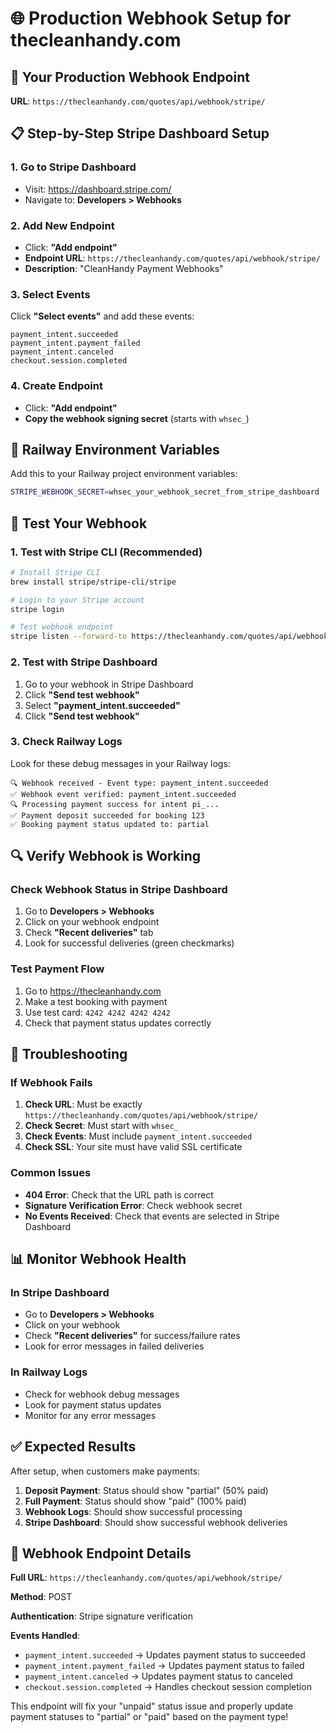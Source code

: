 # 🌐 Production Webhook Setup for thecleanhandy.com

## 🎯 **Your Production Webhook Endpoint**

**URL**: `https://thecleanhandy.com/quotes/api/webhook/stripe/`

## 📋 **Step-by-Step Stripe Dashboard Setup**

### 1. Go to Stripe Dashboard
- Visit: https://dashboard.stripe.com/
- Navigate to: **Developers > Webhooks**

### 2. Add New Endpoint
- Click: **"Add endpoint"**
- **Endpoint URL**: `https://thecleanhandy.com/quotes/api/webhook/stripe/`
- **Description**: "CleanHandy Payment Webhooks"

### 3. Select Events
Click **"Select events"** and add these events:
```
payment_intent.succeeded
payment_intent.payment_failed
payment_intent.canceled
checkout.session.completed
```

### 4. Create Endpoint
- Click: **"Add endpoint"**
- **Copy the webhook signing secret** (starts with `whsec_`)

## 🔧 **Railway Environment Variables**

Add this to your Railway project environment variables:

```bash
STRIPE_WEBHOOK_SECRET=whsec_your_webhook_secret_from_stripe_dashboard
```

## 🧪 **Test Your Webhook**

### 1. Test with Stripe CLI (Recommended)
```bash
# Install Stripe CLI
brew install stripe/stripe-cli/stripe

# Login to your Stripe account
stripe login

# Test webhook endpoint
stripe listen --forward-to https://thecleanhandy.com/quotes/api/webhook/stripe/
```

### 2. Test with Stripe Dashboard
1. Go to your webhook in Stripe Dashboard
2. Click **"Send test webhook"**
3. Select **"payment_intent.succeeded"**
4. Click **"Send test webhook"**

### 3. Check Railway Logs
Look for these debug messages in your Railway logs:
```
🔍 Webhook received - Event type: payment_intent.succeeded
✅ Webhook event verified: payment_intent.succeeded
🔍 Processing payment success for intent pi_...
✅ Payment deposit succeeded for booking 123
✅ Booking payment status updated to: partial
```

## 🔍 **Verify Webhook is Working**

### Check Webhook Status in Stripe Dashboard
1. Go to **Developers > Webhooks**
2. Click on your webhook endpoint
3. Check **"Recent deliveries"** tab
4. Look for successful deliveries (green checkmarks)

### Test Payment Flow
1. Go to https://thecleanhandy.com
2. Make a test booking with payment
3. Use test card: `4242 4242 4242 4242`
4. Check that payment status updates correctly

## 🚨 **Troubleshooting**

### If Webhook Fails
1. **Check URL**: Must be exactly `https://thecleanhandy.com/quotes/api/webhook/stripe/`
2. **Check Secret**: Must start with `whsec_`
3. **Check Events**: Must include `payment_intent.succeeded`
4. **Check SSL**: Your site must have valid SSL certificate

### Common Issues
- **404 Error**: Check that the URL path is correct
- **Signature Verification Error**: Check webhook secret
- **No Events Received**: Check that events are selected in Stripe Dashboard

## 📊 **Monitor Webhook Health**

### In Stripe Dashboard
- Go to **Developers > Webhooks**
- Click on your webhook
- Check **"Recent deliveries"** for success/failure rates
- Look for error messages in failed deliveries

### In Railway Logs
- Check for webhook debug messages
- Look for payment status updates
- Monitor for any error messages

## ✅ **Expected Results**

After setup, when customers make payments:
1. **Deposit Payment**: Status should show "partial" (50% paid)
2. **Full Payment**: Status should show "paid" (100% paid)
3. **Webhook Logs**: Should show successful processing
4. **Stripe Dashboard**: Should show successful webhook deliveries

## 🔄 **Webhook Endpoint Details**

**Full URL**: `https://thecleanhandy.com/quotes/api/webhook/stripe/`

**Method**: POST

**Authentication**: Stripe signature verification

**Events Handled**:
- `payment_intent.succeeded` → Updates payment status to succeeded
- `payment_intent.payment_failed` → Updates payment status to failed
- `payment_intent.canceled` → Updates payment status to canceled
- `checkout.session.completed` → Handles checkout session completion

This endpoint will fix your "unpaid" status issue and properly update payment statuses to "partial" or "paid" based on the payment type!
